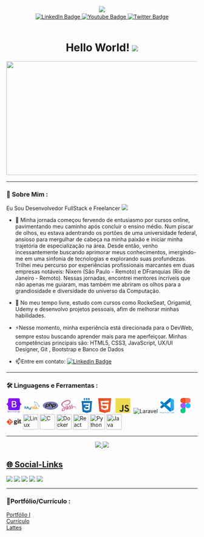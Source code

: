 <div id="header" align="center"> 
  <img src="https://media3.giphy.com/media/jdPMeyv9rn0hZHh8n9/giphy.gif" width="100"/>
 <div id="badges">
  <a href="https://www.linkedin.com/in/pedro-henrique-a-m-ribeiro-292890229/">
    <img src="https://img.shields.io/badge/LinkedIn-blue?style=for-the-badge&logo=linkedin&logoColor=white" alt="LinkedIn Badge" target="_blank"/>
  </a>
  <a href="mailto:peuhenry2018@gmail.com">
    <img  src="https://img.shields.io/badge/Gmail-D14836?style=for-the-badge&logo=gmail&logoColor=white" target="_blank" alt="Youtube Badge"/>
  </a>
  <a href="https://api.whatsapp.com/send?phone=5538984183349&text=">
    <img src="https://img.shields.io/badge/WhatsApp-25D366?style=for-the-badge&logo=whatsapp&logoColor=white" target="_blank" alt="Twitter Badge"/>
  </a>
</div>
  <img src="https://komarev.com/ghpvc/?username=peulearning&style=flat-square&color=blue" alt=""/>
 <h1>
  Hello World!
  <img src="https://media.giphy.com/media/hvRJCLFzcasrR4ia7z/giphy.gif" width="30px"/>
</h1>
</div>
<div align="center">
  <img src="https://media.giphy.com/media/dWesBcTLavkZuG35MI/giphy.gif" width="600" height="300"/>
</div>

---
### 🧙 Sobre Mim :

Eu Sou Desenvolvedor FullStack e Freelancer <img src="https://media.giphy.com/media/WUlplcMpOCEmTGBtBW/giphy.gif" width="30">

- :telescope: Minha jornada começou fervendo de entusiasmo por cursos online, pavimentando meu caminho após concluir o ensino médio. Num piscar de olhos, eu estava adentrando os portões de uma universidade federal, ansioso para mergulhar de cabeça na minha paixão e iniciar minha trajetória de especialização na área. Desde então, venho incessantemente buscando aprimorar meus conhecimentos, imergindo-me em uma sinfonia de tecnologias e explorando suas profundezas. Trilhei meu percurso por experiências profissionais marcantes em duas empresas notáveis: Nixem (São Paulo - Remoto) e DFranquias (Rio de Janeiro - Remoto). Nessas jornadas, encontrei mentores incríveis que não apenas me guiaram, mas também me abriram os olhos para a grandiosidade e diversidade do universo da Computação.

- :seedling: No meu tempo livre, estudo com cursos como RockeSeat, Origamid, Udemy e desenvolvo projetos pessoais, afim de melhorar minhas habilidades.

- :zap:Nesse momento,  minha experiência está direcionada para o DevWeb, sempre estou buscando aprender mais para me aperfeiçoar. Minhas competências principais  são: HTML5, CSS3, JavaScript, UX/UI Designer, Git , Bootstrap e Banco de Dados

- :mailbox:Entre em contato: [![Linkedin Badge](https://img.shields.io/badge/-PedroHenrique-blue?style=flat&logo=Linkedin&logoColor=white)](https://www.linkedin.com/in/pedro-henrique-a-m-ribeiro-292890229/)

---

### :hammer_and_wrench: Linguagens e Ferramentas :
<div>
  <img src="https://github.com/devicons/devicon/blob/master/icons/bootstrap/bootstrap-original-wordmark.svg" title="Bootstrap" alt="Bootstrap" width="40" height="40"/>&nbsp;
  <img src="https://github.com/devicons/devicon/blob/master/icons/mysql/mysql-original-wordmark.svg" title="MySql" alt="MySql" width="40" height="40"/>&nbsp;
  <img src="https://github.com/devicons/devicon/blob/master/icons/php/php-original.svg" title="PHP" alt="PHP" width="40" height="40"/>&nbsp;
  <img src="https://github.com/devicons/devicon/blob/master/icons/sass/sass-original.svg" title="Sass" alt="Sass" width="40" height="40"/>&nbsp;
  <img src="https://github.com/devicons/devicon/blob/master/icons/css3/css3-plain-wordmark.svg"  title="CSS3" alt="CSS" width="40" height="40"/>&nbsp;
  <img src="https://github.com/devicons/devicon/blob/master/icons/html5/html5-original.svg" title="HTML5" alt="HTML" width="40" height="40"/>&nbsp;
  <img src="https://github.com/devicons/devicon/blob/master/icons/javascript/javascript-original.svg" title="JavaScript" alt="JavaScript" width="40" height="40"/>&nbsp;
  <img src="https://cdn.jsdelivr.net/gh/devicons/devicon@latest/icons/laravel/laravel-original.svg" title="Laravel" alt="Laravel" width="40" height="40"/>
  <img src="https://github.com/devicons/devicon/blob/master/icons/vscode/vscode-original-wordmark.svg" title="VsCode" alt="VsCode" width="40" height="40"/>&nbsp;
  <img src="https://github.com/devicons/devicon/blob/master/icons/figma/figma-original.svg" title="Figma" **alt="Figma" width="40" height="40"/>
  <img src="https://github.com/devicons/devicon/blob/master/icons/git/git-original-wordmark.svg" title="Git" **alt="Git" width="40" height="40"/>
  <img src="https://cdn.jsdelivr.net/gh/devicons/devicon/icons/linux/linux-original.svg" title="Linux" **alt="Linux" width="40" height="40"/>
  <img src="https://cdn.jsdelivr.net/gh/devicons/devicon/icons/c/c-original.svg" title="C" **alt="C" width="40" height="40" />
  <img src="https://cdn.jsdelivr.net/gh/devicons/devicon/icons/docker/docker-original-wordmark.svg" title="Docker" **alt="Docker" width="40" height="40" />
  <img src="https://cdn.jsdelivr.net/gh/devicons/devicon/icons/react/react-original-wordmark.svg" title="React" **alt="React" width="40" height="40" />
  <img src="https://cdn.jsdelivr.net/gh/devicons/devicon/icons/python/python-original.svg" title="Python" **alt="Python" width="40" height="40" />
  <img src="https://cdn.jsdelivr.net/gh/devicons/devicon/icons/java/java-original.svg" title="Java" **alt="Java" width="40" height="40" />
  



   


</div>

---





<div align="center">
  <a href="https://github.com/peulearning">
  <img height="180em" src="https://github-readme-stats.vercel.app/api?username=peulearning&show_icons=true&theme=dark&include_all_commits=true&count_private=true"/>
  <img height="180em" src="https://github-readme-stats.vercel.app/api/top-langs/?username=peulearning&layout=compact&langs_count=7&theme=dark"/>
</div>
  
  ## 🌐 Social-Links
  <div>
   <a href="https://www.youtube.com/channel/UCX6cyBFloEhqilph6BB5gFA" target="_blank"><img src="https://img.shields.io/badge/YouTube-FF0000?style=for-the-badge&logo=youtube&logoColor=white" target="_blank"></a>
  <a href="https://instagram.com/peu20k" target="_blank"><img src="https://img.shields.io/badge/-Instagram-%23E4405F?style=for-the-badge&logo=instagram&logoColor=white" target="_blank"></a>
 	<a href="https://www.twitch.tv/peulearning" target="_blank"><img src="https://img.shields.io/badge/Twitch-9146FF?style=for-the-badge&logo=twitch&logoColor=white" target="_blank"></a>
  <a href = "mailto:contatopeuhenry@gmail.com"><img src="https://img.shields.io/badge/-Gmail-%23333?style=for-the-badge&logo=gmail&logoColor=white" target="_blank"></a>
  <a href="https://www.linkedin.com/in/pedro-henrique-292890229/" target="_blank"><img src="https://img.shields.io/badge/-LinkedIn-%230077B5?style=for-the-badge&logo=linkedin&logoColor=white" target="_blank"></a>
  

 </div>
  
---

### 📑Portfólio/Currículo :

<a target="_blank" href="https://portreact-peu.vercel.app">Portfólio I </a>
<br>
<a href="https://drive.google.com/file/d/1ZVZkrnpV1wCUL5GBiF4aXIW4MLhvhJ1l/view?usp=sharing/">Currículo</a>
<br>
<a href="http://lattes.cnpq.br/8448769584790074">Lattes</a>

  
